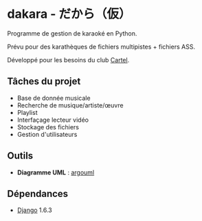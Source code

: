 # dakara - だから（仮）

Programme de gestion de karaoké en Python.

Prévu pour des karathèques de fichiers multipistes + fichiers ASS.

Développé pour les besoins du club [Cartel](http://cartel.bde.enseeiht.fr).

## Tâches du projet

* Base de donnée musicale
* Recherche de musique/artiste/œuvre
* Playlist
* Interfaçage lecteur vidéo
* Stockage des fichiers
* Gestion d'utilisateurs

## Outils

* **Diagramme UML** : [argouml](http://argouml.tigris.org/)

## Dépendances

* [Django](https://www.djangoproject.com/) 1.6.3
